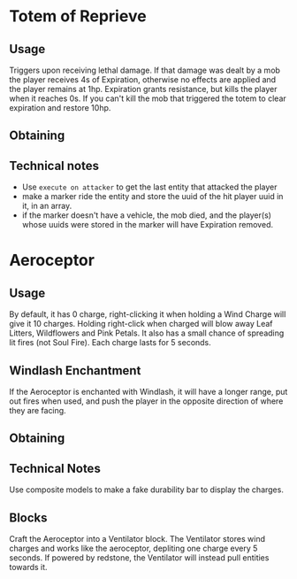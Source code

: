 # Totem of Reprieve
## Usage
Triggers upon receiving lethal damage. If that damage was dealt by a mob the player receives 4s of Expiration, otherwise no effects are applied and the player remains at 1hp.
Expiration grants resistance, but kills the player when it reaches 0s.
If you can't kill the mob that triggered the totem to clear expiration and restore 10hp.
## Obtaining

## Technical notes
- Use `execute on attacker` to get the last entity that attacked the player
- make a marker ride the entity and store the uuid of the hit player uuid in it, in an array.
- if the marker doesn't have a vehicle, the mob died, and the player(s) whose uuids were stored in the marker will have Expiration removed.


# Aeroceptor
## Usage
By default, it has 0 charge, right-clicking it when holding a Wind Charge will give it 10 charges. Holding right-click when charged will blow away Leaf Litters, Wildflowers and Pink Petals. It also has a small chance of spreading lit fires (not Soul Fire). Each charge lasts for 5 seconds.

## Windlash Enchantment
If the Aeroceptor is enchanted with Windlash, it will have a longer range, put out fires when used, and push the player in the opposite direction of where they are facing.

## Obtaining

## Technical Notes
Use composite models to make a fake durability bar to display the charges.

## Blocks
Craft the Aeroceptor into a Ventilator block. The Ventilator stores wind charges and works like the aeroceptor, depliting one charge every 5 seconds. If powered by redstone, the Ventilator will instead pull entities towards it.